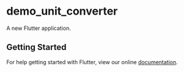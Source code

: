 # demo_unit_converter

A new Flutter application.

## Getting Started

For help getting started with Flutter, view our online
[documentation](https://flutter.io/).
